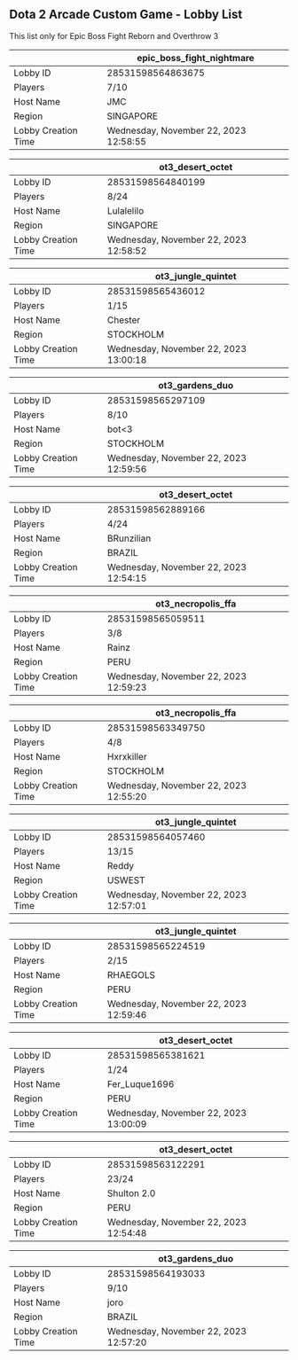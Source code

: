 ## Dota 2 Arcade Custom Game - Lobby List

This list only for Epic Boss Fight Reborn and Overthrow 3

|  | epic_boss_fight_nightmare |
| ------ | ------ |
| Lobby ID | 28531598564863675 |
| Players | 7/10 |
| Host Name | JMC |
| Region | SINGAPORE |
| Lobby Creation Time | Wednesday, November 22, 2023 12:58:55 |


|  | ot3_desert_octet |
| ------ | ------ |
| Lobby ID | 28531598564840199 |
| Players | 8/24 |
| Host Name | Lulalelilo |
| Region | SINGAPORE |
| Lobby Creation Time | Wednesday, November 22, 2023 12:58:52 |


|  | ot3_jungle_quintet |
| ------ | ------ |
| Lobby ID | 28531598565436012 |
| Players | 1/15 |
| Host Name | Chester |
| Region | STOCKHOLM |
| Lobby Creation Time | Wednesday, November 22, 2023 13:00:18 |


|  | ot3_gardens_duo |
| ------ | ------ |
| Lobby ID | 28531598565297109 |
| Players | 8/10 |
| Host Name | bot<3 |
| Region | STOCKHOLM |
| Lobby Creation Time | Wednesday, November 22, 2023 12:59:56 |


|  | ot3_desert_octet |
| ------ | ------ |
| Lobby ID | 28531598562889166 |
| Players | 4/24 |
| Host Name | BRunzilian |
| Region | BRAZIL |
| Lobby Creation Time | Wednesday, November 22, 2023 12:54:15 |


|  | ot3_necropolis_ffa |
| ------ | ------ |
| Lobby ID | 28531598565059511 |
| Players | 3/8 |
| Host Name | Rainz |
| Region | PERU |
| Lobby Creation Time | Wednesday, November 22, 2023 12:59:23 |


|  | ot3_necropolis_ffa |
| ------ | ------ |
| Lobby ID | 28531598563349750 |
| Players | 4/8 |
| Host Name | Hxrxkiller |
| Region | STOCKHOLM |
| Lobby Creation Time | Wednesday, November 22, 2023 12:55:20 |


|  | ot3_jungle_quintet |
| ------ | ------ |
| Lobby ID | 28531598564057460 |
| Players | 13/15 |
| Host Name | Reddy |
| Region | USWEST |
| Lobby Creation Time | Wednesday, November 22, 2023 12:57:01 |


|  | ot3_jungle_quintet |
| ------ | ------ |
| Lobby ID | 28531598565224519 |
| Players | 2/15 |
| Host Name | RHAEGOLS |
| Region | PERU |
| Lobby Creation Time | Wednesday, November 22, 2023 12:59:46 |


|  | ot3_desert_octet |
| ------ | ------ |
| Lobby ID | 28531598565381621 |
| Players | 1/24 |
| Host Name | Fer_Luque1696 |
| Region | PERU |
| Lobby Creation Time | Wednesday, November 22, 2023 13:00:09 |


|  | ot3_desert_octet |
| ------ | ------ |
| Lobby ID | 28531598563122291 |
| Players | 23/24 |
| Host Name | Shulton 2.0 |
| Region | PERU |
| Lobby Creation Time | Wednesday, November 22, 2023 12:54:48 |


|  | ot3_gardens_duo |
| ------ | ------ |
| Lobby ID | 28531598564193033 |
| Players | 9/10 |
| Host Name | joro |
| Region | BRAZIL |
| Lobby Creation Time | Wednesday, November 22, 2023 12:57:20 |


